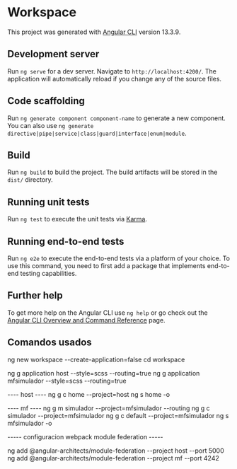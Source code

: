 # Workspace

This project was generated with [Angular CLI](https://github.com/angular/angular-cli) version 13.3.9.

## Development server

Run `ng serve` for a dev server. Navigate to `http://localhost:4200/`. The application will automatically reload if you change any of the source files.

## Code scaffolding

Run `ng generate component component-name` to generate a new component. You can also use `ng generate directive|pipe|service|class|guard|interface|enum|module`.

## Build

Run `ng build` to build the project. The build artifacts will be stored in the `dist/` directory.

## Running unit tests

Run `ng test` to execute the unit tests via [Karma](https://karma-runner.github.io).

## Running end-to-end tests

Run `ng e2e` to execute the end-to-end tests via a platform of your choice. To use this command, you need to first add a package that implements end-to-end testing capabilities.

## Further help

To get more help on the Angular CLI use `ng help` or go check out the [Angular CLI Overview and Command Reference](https://angular.io/cli) page.


## Comandos usados
ng new workspace --create-application=false
cd workspace

ng g application host --style=scss --routing=true
ng g application mfsimulador --style=scss --routing=true

---- host ----
ng g c home --project=host
ng s home -o

---- mf ----
ng g m simulador --project=mfsimulador --routing
ng g c simulador --project=mfsimulador 
ng g c default --project=mfsimulador
ng s mfsimulador -o


----- configuracion webpack module federation -----
  
ng add @angular-architects/module-federation --project host --port 5000
ng add @angular-architects/module-federation --project mf --port 4242
